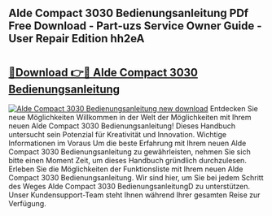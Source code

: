 ## Alde Compact 3030 Bedienungsanleitung PDf Free Download - Part-uzs Service Owner Guide - User Repair Edition hh2eA

# <h2><a href="http://df4txxw.blite.top/?on=Alde+Compact+3030+Bedienungsanleitung">🔗Download 👉🔴 Alde Compact 3030 Bedienungsanleitung</a></h2>

[![Alde Compact 3030 Bedienungsanleitung new download](https://i.imgur.com/lujVjoI.png)](http://df4txxw.blite.top/?on=Alde+Compact+3030+Bedienungsanleitung)
Entdecken Sie neue Möglichkeiten Willkommen in der Welt der Möglichkeiten mit Ihrem neuen Alde Compact 3030 Bedienungsanleitung! Dieses Handbuch untersucht sein Potenzial für Kreativität und Innovation. Wichtige Informationen im Voraus Um die beste Erfahrung mit Ihrem neuen Alde Compact 3030 Bedienungsanleitung zu gewährleisten, nehmen Sie sich bitte einen Moment Zeit, um dieses Handbuch gründlich durchzulesen. Erleben Sie die Möglichkeiten der Funktionsliste mit Ihrem neuen Alde Compact 3030 Bedienungsanleitung. Wir sind hier, um Sie bei jedem Schritt des Weges Alde Compact 3030 BedienungsanleitungD zu unterstützen. Unser Kundensupport-Team steht Ihnen während Ihrer gesamten Reise zur Verfügung.
